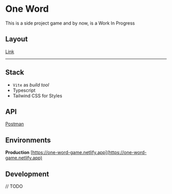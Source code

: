 # One Word

This is a side project game and by now, is a Work In Progress

## Layout

[Link](https://www.figma.com/file/lTIxelelnjm83MiROxrlTe/One-Word?type=design&node-id=0%3A1&mode=design&t=8IL9mMSoloe1bCnK-1)

---

## Stack

- `Vite` as _build tool_
- Typescript
- Tailwind CSS for Styles

## API

[Postman](https://documenter.getpostman.com/view/2930329/2s9YRGxUEq)

## Environments

**Production**
[https://one-word-game.netlify.app](https://one-word-game.netlify.app)

## Development

// TODO
